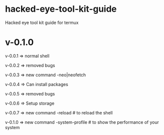 # hacked-eye-tool-kit-guide

Hacked eye tool kit guide for termux

v-0.1.0 
==========================================================================================

v-0.0.1 => normal shell 

v-0.0.2 => removed bugs 

v-0.0.3 => new command -neo|neofetch 

v-0.0.4 => Can install packages 

v-0.0.5 => removed bugs 

v-0.0.6 => Setup storage 

v-0.0.7 => new command -reload # to reload the shell 

v-0.1.0 => new command -system-profile # to show the performance of your system 


